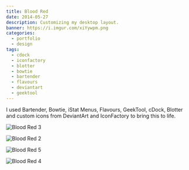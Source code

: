 ```yaml
---
title: Blood Red
date: 2014-05-27
description: Customizing my desktop layout.
banner: https://i.imgur.com/xiYywpm.png
categories:
  - portfolio
  - design
tags:
  - cdock
  - iconfactory
  - blotter
  - bowtie
  - bartender
  - flavours
  - deviantart
  - geektool
---
```


I used Bartender, Bowtie, iStat Menus, Flavours, GeekTool, cDock, Blotter and custom icons from DeviantArt and IconFactory to bring this to life.

![Blood Red 3](https://i.imgur.com/PM53qwu.png)

![Blood Red 2](https://i.imgur.com/biwNbIo.png)

![Blood Red 5](https://i.imgur.com/2jwnjDR.png)

![Blood Red 4](https://i.imgur.com/Y83Vweg.png)
